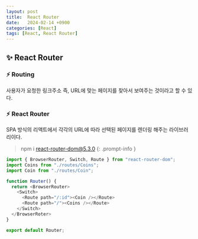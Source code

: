 ```yaml
---
layout: post
title:  React Router
date:   2024-02-14 +0900
categories: [React]
tags: [React, React Router]
---
```



## ✨ React Router

### ⚡ Routing

사용자가 요청한 링크주소 즉, URL에 맞는 페이지를 찾아서 보여주는 것이라고 할 수 있다.

### ⚡ React Router

SPA 방식의 리액트에서 각각의 URL에 따라 선택된 페이지를 렌더링 해주는 라이브러리이다.

> npm i react-router-dom@5.3.0
{: .prompt-info }

```javascript
import { BrowserRouter, Switch, Route } from "react-router-dom";
import Coins from "./routes/Coins";
import Coin from "./routes/Coin";

function Router() {
  return <BrowserRouter>
    <Switch>
      <Route path="/:id"><Coin /></Route>
      <Route path="/"><Coins /></Route>
    </Switch>
  </BrowserRoter>
}

export default Router;
```